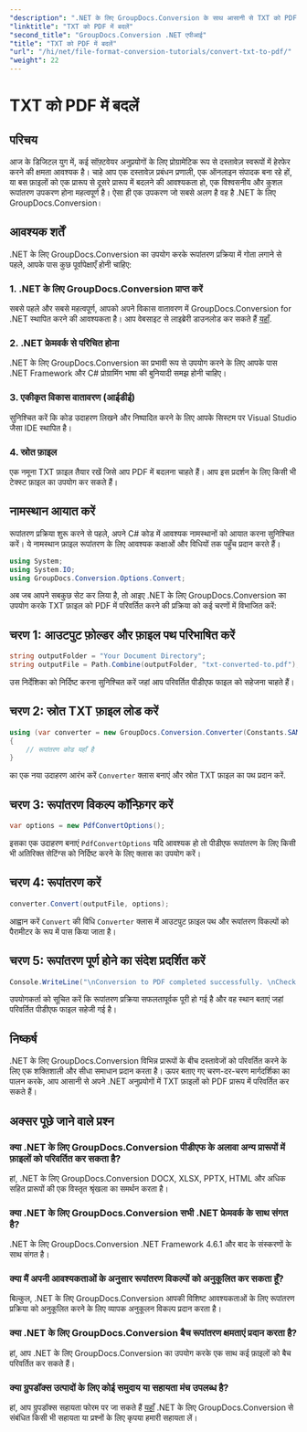 ```yaml
---
"description": ".NET के लिए GroupDocs.Conversion के साथ आसानी से TXT को PDF में कनवर्ट करें। निर्बाध दस्तावेज़ प्रारूप रूपांतरण के लिए हमारे चरण-दर-चरण मार्गदर्शिका का पालन करें।"
"linktitle": "TXT को PDF में बदलें"
"second_title": "GroupDocs.Conversion .NET एपीआई"
"title": "TXT को PDF में बदलें"
"url": "/hi/net/file-format-conversion-tutorials/convert-txt-to-pdf/"
"weight": 22
---
```


# TXT को PDF में बदलें

## परिचय
आज के डिजिटल युग में, कई सॉफ़्टवेयर अनुप्रयोगों के लिए प्रोग्रामेटिक रूप से दस्तावेज़ स्वरूपों में हेरफेर करने की क्षमता आवश्यक है। चाहे आप एक दस्तावेज़ प्रबंधन प्रणाली, एक ऑनलाइन संपादक बना रहे हों, या बस फ़ाइलों को एक प्रारूप से दूसरे प्रारूप में बदलने की आवश्यकता हो, एक विश्वसनीय और कुशल रूपांतरण उपकरण होना महत्वपूर्ण है। ऐसा ही एक उपकरण जो सबसे अलग है वह है .NET के लिए GroupDocs.Conversion।
## आवश्यक शर्तें
.NET के लिए GroupDocs.Conversion का उपयोग करके रूपांतरण प्रक्रिया में गोता लगाने से पहले, आपके पास कुछ पूर्वापेक्षाएँ होनी चाहिए:
### 1. .NET के लिए GroupDocs.Conversion प्राप्त करें
सबसे पहले और सबसे महत्वपूर्ण, आपको अपने विकास वातावरण में GroupDocs.Conversion for .NET स्थापित करने की आवश्यकता है। आप वेबसाइट से लाइब्रेरी डाउनलोड कर सकते हैं [यहाँ](https://releases.groupdocs.com/conversion/net/).
### 2. .NET फ्रेमवर्क से परिचित होना
.NET के लिए GroupDocs.Conversion का प्रभावी रूप से उपयोग करने के लिए आपके पास .NET Framework और C# प्रोग्रामिंग भाषा की बुनियादी समझ होनी चाहिए।
### 3. एकीकृत विकास वातावरण (आईडीई)
सुनिश्चित करें कि कोड उदाहरण लिखने और निष्पादित करने के लिए आपके सिस्टम पर Visual Studio जैसा IDE स्थापित है।
### 4. स्रोत फ़ाइल
एक नमूना TXT फ़ाइल तैयार रखें जिसे आप PDF में बदलना चाहते हैं। आप इस प्रदर्शन के लिए किसी भी टेक्स्ट फ़ाइल का उपयोग कर सकते हैं।

## नामस्थान आयात करें
रूपांतरण प्रक्रिया शुरू करने से पहले, अपने C# कोड में आवश्यक नामस्थानों को आयात करना सुनिश्चित करें। ये नामस्थान फ़ाइल रूपांतरण के लिए आवश्यक कक्षाओं और विधियों तक पहुँच प्रदान करते हैं।

```csharp
using System;
using System.IO;
using GroupDocs.Conversion.Options.Convert;
```
अब जब आपने सबकुछ सेट कर लिया है, तो आइए .NET के लिए GroupDocs.Conversion का उपयोग करके TXT फ़ाइल को PDF में परिवर्तित करने की प्रक्रिया को कई चरणों में विभाजित करें:
## चरण 1: आउटपुट फ़ोल्डर और फ़ाइल पथ परिभाषित करें
```csharp
string outputFolder = "Your Document Directory";
string outputFile = Path.Combine(outputFolder, "txt-converted-to.pdf");
```
उस निर्देशिका को निर्दिष्ट करना सुनिश्चित करें जहां आप परिवर्तित पीडीएफ फाइल को सहेजना चाहते हैं।
## चरण 2: स्रोत TXT फ़ाइल लोड करें
```csharp
using (var converter = new GroupDocs.Conversion.Converter(Constants.SAMPLE_TXT))
{
    // रूपांतरण कोड यहाँ है
}
```
का एक नया उदाहरण आरंभ करें `Converter` क्लास बनाएं और स्रोत TXT फ़ाइल का पथ प्रदान करें.
## चरण 3: रूपांतरण विकल्प कॉन्फ़िगर करें
```csharp
var options = new PdfConvertOptions();
```
इसका एक उदाहरण बनाएं `PdfConvertOptions` यदि आवश्यक हो तो पीडीएफ रूपांतरण के लिए किसी भी अतिरिक्त सेटिंग्स को निर्दिष्ट करने के लिए क्लास का उपयोग करें।
## चरण 4: रूपांतरण करें
```csharp
converter.Convert(outputFile, options);
```
आह्वान करें `Convert` की विधि `Converter` क्लास में आउटपुट फ़ाइल पथ और रूपांतरण विकल्पों को पैरामीटर के रूप में पास किया जाता है।
## चरण 5: रूपांतरण पूर्ण होने का संदेश प्रदर्शित करें
```csharp
Console.WriteLine("\nConversion to PDF completed successfully. \nCheck output in {0}", outputFolder);
```
उपयोगकर्ता को सूचित करें कि रूपांतरण प्रक्रिया सफलतापूर्वक पूरी हो गई है और वह स्थान बताएं जहां परिवर्तित पीडीएफ फाइल सहेजी गई है।

## निष्कर्ष
.NET के लिए GroupDocs.Conversion विभिन्न प्रारूपों के बीच दस्तावेजों को परिवर्तित करने के लिए एक शक्तिशाली और सीधा समाधान प्रदान करता है। ऊपर बताए गए चरण-दर-चरण मार्गदर्शिका का पालन करके, आप आसानी से अपने .NET अनुप्रयोगों में TXT फ़ाइलों को PDF प्रारूप में परिवर्तित कर सकते हैं।
## अक्सर पूछे जाने वाले प्रश्न
### क्या .NET के लिए GroupDocs.Conversion पीडीएफ के अलावा अन्य प्रारूपों में फ़ाइलों को परिवर्तित कर सकता है?
हां, .NET के लिए GroupDocs.Conversion DOCX, XLSX, PPTX, HTML और अधिक सहित प्रारूपों की एक विस्तृत श्रृंखला का समर्थन करता है।
### क्या .NET के लिए GroupDocs.Conversion सभी .NET फ्रेमवर्क के साथ संगत है?
.NET के लिए GroupDocs.Conversion .NET Framework 4.6.1 और बाद के संस्करणों के साथ संगत है।
### क्या मैं अपनी आवश्यकताओं के अनुसार रूपांतरण विकल्पों को अनुकूलित कर सकता हूँ?
बिल्कुल, .NET के लिए GroupDocs.Conversion आपकी विशिष्ट आवश्यकताओं के लिए रूपांतरण प्रक्रिया को अनुकूलित करने के लिए व्यापक अनुकूलन विकल्प प्रदान करता है।
### क्या .NET के लिए GroupDocs.Conversion बैच रूपांतरण क्षमताएं प्रदान करता है?
हां, आप .NET के लिए GroupDocs.Conversion का उपयोग करके एक साथ कई फ़ाइलों को बैच परिवर्तित कर सकते हैं।
### क्या ग्रुपडॉक्स उत्पादों के लिए कोई समुदाय या सहायता मंच उपलब्ध है?
हां, आप ग्रुपडॉक्स सहायता फोरम पर जा सकते हैं [यहाँ](https://forum.groupdocs.com/c/conversion/11) .NET के लिए GroupDocs.Conversion से संबंधित किसी भी सहायता या प्रश्नों के लिए कृपया हमारी सहायता लें।